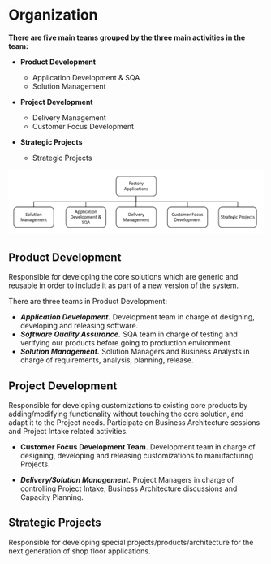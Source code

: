 # **Organization**



**There are five main teams grouped by the three main activities in the team:**

- **Product Development**
  - Application Development & SQA
  - Solution Management

- **Project Development**

  - Delivery Management
  - Customer Focus Development

- **Strategic Projects**

  - Strategic Projects

  

![fa-organization](./images/fa-organization.png)

## Product Development

Responsible for developing the core solutions which are generic and reusable in order to include it as part of a new version of the system.

There are three teams in Product Development: 

* ***Application Development.*** Development team in charge of designing, developing and releasing software.
* ***Software Quality Assurance.*** SQA team in charge of testing and verifying our products before going to production environment.
* ***Solution Management.*** Solution Managers and Business Analysts in charge of requirements, analysis, planning, release.



## Project Development

Responsible for developing customizations to existing core products by adding/modifying functionality without touching the core solution, and adapt it to the Project needs. Participate on Business Architecture sessions and Project Intake related activities.

* **Customer Focus Development Team.** Development team in charge of designing, developing and releasing customizations to manufacturing Projects.

* ***Delivery/Solution Management.*** Project Managers in charge of controlling Project Intake, Business Architecture discussions and Capacity Planning.



## Strategic Projects

Responsible for developing special projects/products/architecture for the next generation of shop floor applications. 
